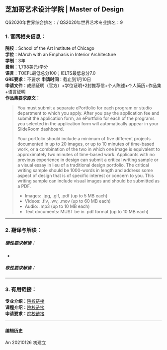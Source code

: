 ## 芝加哥艺术设计学院 | Master of Design

QS2020年世界综合排名：/
QS2020年世界艺术专业排名：9


### 1. 官网相关信息：

**院校**：School of the Art Institute of Chicago  
**学位**：MArch with an Emphasis in Interior Architecture  
**学制**：3年  
**费用**：1,798美元/学分  
**语言**：TOEFL最低总分100；IELTS最低总分7.0  
**GRE要求**：不要求
**申请时间**：截止到1月10日  
**申请文件**：成绩证明（官方）+学位证明+2封推荐信+个人陈述+个人简历+作品集+语言证明  
**作品集要求原文：**   
> You must submit a separate ePortfolio for each program or studio department to which you apply. After you pay the application fee and submit the application form, an ePortfolio for each of the programs you selected in the application form will automatically appear in your SlideRoom dashboard.
>
> Your portfolio should include a minimum of five different projects documented in up to 20 images, or up to 10 minutes of time-based work, or a combination of the two in which one image is equivalent to approximately two minutes of time-based work. Applicants with no previous experience in design can submit a critical writing sample or a visual essay in lieu of a traditional design portfolio. The critical writing sample should be 1000-words in length and address some aspect of design that is of specific interest or concern to you. This writing sample can include visual images and should be submitted as a PDF.
>
> - Images: .jpg, .gif, .pdf (up to 5 MB each)
> - Videos: .flv, .wv, .mov (up to 60 MB each)
> - Audio: .mp3 (up to 10 MB each)
> - Text documents: MUST be in .pdf format (up to 10 MB each)





---


### 2. 翻译与解读：

##### 硬性要求解读：
-



##### 软性要求解读：


---


### 3. 有用链接：

**专业介绍：**[院校链接](https://www.risd.edu/academics/interior-architecture/graduate/)  
**课程介绍：**[院校链接](https://www.risd.edu/academics/interior-architecture/courses/)  
**申请要求：**[院校链接](https://www.risd.edu/academics/interior-architecture/graduate/)


---


#### 编辑历史

An 20210126 初建立
